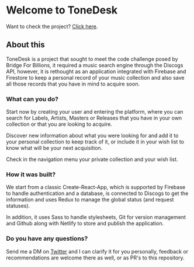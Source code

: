 # Welcome to ToneDesk

Want to check the project? [Click here](https://awesome-nightingale-cb4222.netlify.app/).

## About this

ToneDesk is a project that sought to meet the code challenge posed by Bridge For Billions, it required a music search engine through the Discogs API, however, it is rethought as an application integrated with Firebase and Firestore to keep a personal record of your music collection and also save all those records that you have in mind to acquire soon.

### What can you do?

Start now by creating your user and entering the platform, where you can search for Labels, Artists, Masters or Releases that you have in your own collection or that you are looking to acquire.

Discover new information about what you were looking for and add it to your personal collection to keep track of it, or include it in your wish list to know what will be your next acquisition.

Check in the navigation menu your private collection and your wish list.

### How it was built?

We start from a classic Create-React-App, which is supported by Firebase to handle authentication and a database, is connected to Discogs to get the information and uses Redux to manage the global status (and request statuses).

In addition, it uses Sass to handle stylesheets, Git for version management and Github along with Netlify to store and publish the application.

### Do you have any questions?

Send me a DM on [Twitter](https://twitter.com/mgluisfernando) and I can clarify it for you personally, feedback or recommendations are welcome there as well, or as PR's to this repository.